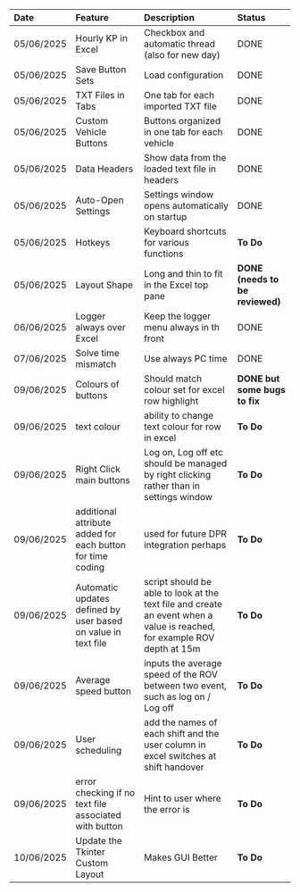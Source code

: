 | Date       | Feature                       | Description                                    | Status      |
| :--------- | :---------------------------- | :--------------------------------------------- | :---------- |
| 05/06/2025 | Hourly KP in Excel            | Checkbox and automatic thread (also for new day)                                   | DONE      |
| 05/06/2025 | Save Button Sets              | Load configuration                             | DONE      |
| 05/06/2025 | TXT Files in Tabs             | One tab for each imported TXT file             | DONE      |
| 05/06/2025 | Custom Vehicle Buttons        | Buttons organized in one tab for each vehicle  | DONE       |
| 05/06/2025 | Data Headers                  | Show data from the loaded text file in headers | DONE       |
| 05/06/2025 | Auto-Open Settings            | Settings window opens automatically on startup | DONE       |
| 05/06/2025 | Hotkeys                       | Keyboard shortcuts for various functions       | **To Do**       |
| 05/06/2025 | Layout Shape                  | Long and thin to fit in the Excel top pane     | **DONE (needs to be reviewed)**      |
| 06/06/2025 | Logger always over Excel      | Keep the logger menu always in th front        | DONE        |
| 07/06/2025 | Solve time mismatch      | Use always PC time        | DONE       |
|09/06/2025 | Colours of buttons | Should match colour set for excel row highlight | **DONE but some bugs to fix** |
| 09/06/2025 | text colour | ability to change text colour for row in excel | **To Do** |
| 09/06/2025 | Right Click main buttons | Log on, Log off etc should be managed by right clicking rather than in settings window | **To Do** |
| 09/06/2025 | additional attribute added for each button for time coding | used for future DPR integration perhaps | **To Do** |
| 09/06/2025 | Automatic updates defined by user based on value in text file | script should be able to look at the text file and create an event when a value is reached, for example ROV depth at 15m | **To Do** |
| 09/06/2025 | Average speed button | inputs the average speed of the ROV between two event, such as log on / Log off | **To Do** |
| 09/06/2025 | User scheduling | add the names of each shift and the user column in excel switches at shift handover | **To Do** |
| 09/06/2025 | error checking if no text file associated with button | Hint to user where the error is | **To Do** |
| 10/06/2025 | Update the Tkinter Custom Layout |   Makes GUI Better | **To Do** | 